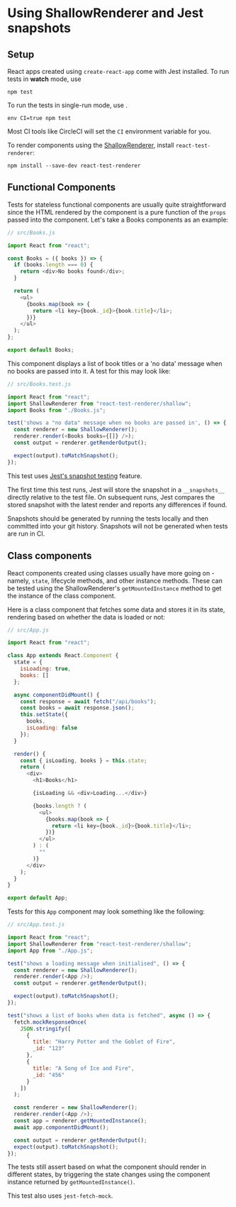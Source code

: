 # Using ShallowRenderer and Jest snapshots

## Setup

React apps created using `create-react-app` come with Jest installed. To run tests in **watch** mode, use

```text
npm test
```

To run the tests in single-run mode, use .

```text
env CI=true npm test
```

Most CI tools like CircleCI will set the `CI` environment variable for you.

To render components using the [ShallowRenderer](https://reactjs.org/docs/shallow-renderer.html), install `react-test-renderer`:

```text
npm install --save-dev react-test-renderer
```

## Functional Components

Tests for stateless functional components are usually quite straightforward since the HTML rendered by the component is a pure function of the `props` passed into the component. Let's take a Books components as an example:

```javascript
// src/Books.js

import React from "react";

const Books = ({ books }) => {
  if (books.length === 0) {
    return <div>No books found</div>;
  }

  return (
    <ul>
      {books.map(book => {
        return <li key={book._id}>{book.title}</li>;
      })}
    </ul>
  );
};

export default Books;
```

This component displays a list of book titles or a 'no data' message when no books are passed into it. A test for this may look like:

```javascript
// src/Books.test.js

import React from "react";
import ShallowRenderer from "react-test-renderer/shallow";
import Books from "./Books.js";

test('shows a "no data" message when no books are passed in', () => {
  const renderer = new ShallowRenderer();
  renderer.render(<Books books={[]} />);
  const output = renderer.getRenderOutput();

  expect(output).toMatchSnapshot();
});
```

This test uses [Jest's snapshot testing](https://jestjs.io/docs/en/snapshot-testing.html) feature.

The first time this test runs, Jest will store the snapshot in a `__snapshots__` directly relative to the test file. On subsequent runs, Jest compares the stored snapshot with the latest render and reports any differences if found.

Snapshots should be generated by running the tests locally and then committed into your git history. Snapshots will not be generated when tests are run in CI.

## Class components

React components created using classes usually have more going on - namely, `state`, lifecycle methods, and other instance methods. These can be tested using the ShallowRenderer's `getMountedInstance` method to get the instance of the class component.

Here is a class component that fetches some data and stores it in its state, rendering based on whether the data is loaded or not:

```javascript
// src/App.js

import React from "react";

class App extends React.Component {
  state = {
    isLoading: true,
    books: []
  };

  async componentDidMount() {
    const response = await fetch("/api/books");
    const books = await response.json();
    this.setState({
      books,
      isLoading: false
    });
  }

  render() {
    const { isLoading, books } = this.state;
    return (
      <div>
        <h1>Books</h1>

        {isLoading && <div>Loading...</div>}

        {books.length ? (
          <ul>
            {books.map(book => {
              return <li key={book._id}>{book.title}</li>;
            })}
          </ul>
        ) : (
          ""
        )}
      </div>
    );
  }
}

export default App;
```

Tests for this `App` component may look something like the following:

```javascript
// src/App.test.js

import React from "react";
import ShallowRenderer from "react-test-renderer/shallow";
import App from "./App.js";

test("shows a loading message when initialised", () => {
  const renderer = new ShallowRenderer();
  renderer.render(<App />);
  const output = renderer.getRenderOutput();

  expect(output).toMatchSnapshot();
});

test("shows a list of books when data is fetched", async () => {
  fetch.mockResponseOnce(
    JSON.stringify([
      {
        title: "Harry Potter and the Goblet of Fire",
        _id: "123"
      },
      {
        title: "A Song of Ice and Fire",
        _id: "456"
      }
    ])
  );

  const renderer = new ShallowRenderer();
  renderer.render(<App />);
  const app = renderer.getMountedInstance();
  await app.componentDidMount();

  const output = renderer.getRenderOutput();
  expect(output).toMatchSnapshot();
});
```

The tests still assert based on what the component should render in different states, by triggering the state changes using the component instance returned by `getMountedInstance()`.

This test also uses `jest-fetch-mock`.

